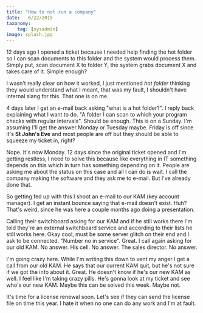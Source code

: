 ```yaml
---
title: "How to not run a company"
date:   6/22/2015
taxonomy:
    tag: [sysadmin]
image: splash.jpg
---
```


12 days ago I opened a ticket because I needed help finding the hot folder so I can scan documents to this folder and the system would process them. Simply put, scan document X to folder Y, the system grabs document X and takes care of it. Simple enough?

I wasn't really clear on how it worked, I just mentioned *hot folder* thinking they would understand what I meant, that was my fault, I shouldn't have internal slang for this. That one is on me.

4 days later I get an e-mail back asking "what is a hot folder?". I reply back explaining what I want to do. "A folder I can scan to which your program checks with regular intervals". Should be enough. This is on a Sunday. I'm assuming I'll get the answer Monday or Tuesday maybe. Friday is off since it's **St John's Eve** and most people are off but they should be able to squeeze my ticket in, right?

Nope. It's now Monday. 12 days since the original ticket opened and I'm getting restless, I need to solve this because like everything in IT something depends on this which in turn has something depending on it. People are asking me about the status on this case and all I can do is wait. I call the company making the software and they ask me to e-mail. But I've already done that.

So getting fed up with this I shoot an e-mail to our KAM (key account manager). I get an instant bounce saying that e-mail doesn't exist. Huh? That's weird, since he was here a couple months ago doing a presentation.

Calling their switchboard asking for our KAM and if he still works there I'm told they're an external switchboard service and according to their lists he still works here. Okay cool, must be some server glitch on their end and I ask to be connected. "Number no in service". Great. I call again asking for our old KAM. No answer. His cell. No answer. The sales director. No answer.

I'm going crazy here. While I'm writing this down to vent my anger I get a call from our old KAM. He says that our current KAM quit, but he's not sure if we got the info about it. Great. He doesn't know if he's our new KAM as well. I feel like I'm taking crazy pills. He's gonna look at my ticket and see who's our new KAM. Maybe this can be solved this week. Maybe not.

It's time for a license renewal soon. Let's see if they can send the license file on time this year. I hate it when no one can do any work and I'm at fault. 